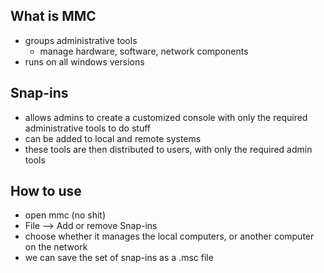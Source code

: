 
## What is MMC

- groups administrative tools
	- manage hardware, software, network components
- runs on all windows versions

## Snap-ins
- allows admins to create a customized console with only the required administrative tools to do stuff
- can be added to local and remote systems
- these tools are then distributed to users, with only the required admin tools

## How to use

- open mmc (no shit)
- File --> Add or remove Snap-ins
- choose whether it manages the local computers, or another computer on the network
- we can save the set of snap-ins as a .msc file 